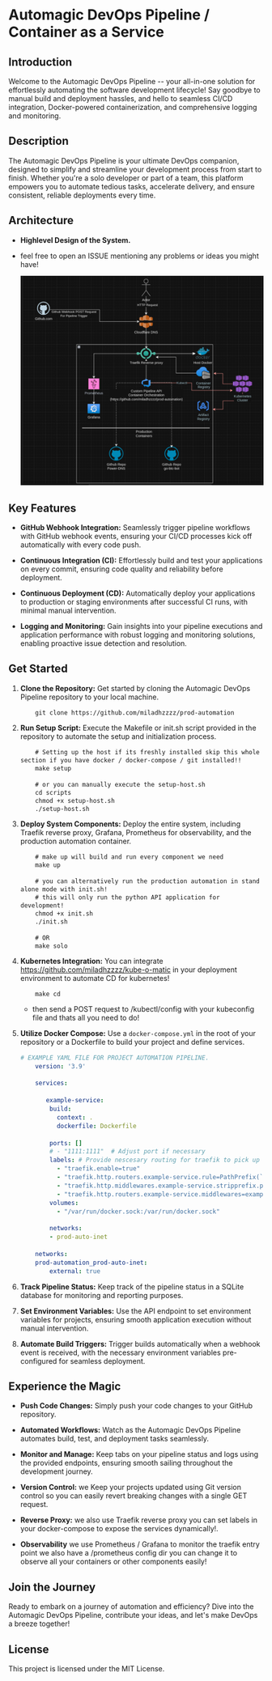# Automagic DevOps Pipeline / Container as a Service

## Introduction

Welcome to the Automagic DevOps Pipeline -- your all-in-one solution for effortlessly automating the software development lifecycle! Say goodbye to manual build and deployment hassles, and hello to seamless CI/CD integration, Docker-powered containerization, and comprehensive logging and monitoring.

## Description

The Automagic DevOps Pipeline is your ultimate DevOps companion, designed to simplify and streamline your development process from start to finish. Whether you're a solo developer or part of a team, this platform empowers you to automate tedious tasks, accelerate delivery, and ensure consistent, reliable deployments every time.

## Architecture

* **Highlevel Design of the System.**
* feel free to open an ISSUE mentioning any problems or ideas you might have!

  ![](arch/prod-auto.png)

## Key Features

* **GitHub Webhook Integration:** Seamlessly trigger pipeline workflows with GitHub webhook events, ensuring your CI/CD processes kick off automatically with every code push.
  
* **Continuous Integration (CI):** Effortlessly build and test your applications on every commit, ensuring code quality and reliability before deployment.
  
* **Continuous Deployment (CD):** Automatically deploy your applications to production or staging environments after successful CI runs, with minimal manual intervention.
  
* **Logging and Monitoring:** Gain insights into your pipeline executions and application performance with robust logging and monitoring solutions, enabling proactive issue detection and resolution.
  
## Get Started

1. **Clone the Repository:** Get started by cloning the Automagic DevOps Pipeline repository to your local machine.

    ```shell
        git clone https://github.com/miladhzzzz/prod-automation
    ```

2. **Run Setup Script:** Execute the Makefile or init.sh script provided in the repository to automate the setup and initialization process.

    ```shell
        # Setting up the host if its freshly installed skip this whole section if you have docker / docker-compose / git installed!!
        make setup

        # or you can manually execute the setup-host.sh
        cd scripts
        chmod +x setup-host.sh
        ./setup-host.sh
    ```
  
3. **Deploy System Components:** Deploy the entire system, including Traefik reverse proxy, Grafana, Prometheus for observability, and the production automation container.

    ```shell
        # make up will build and run every component we need
        make up

        # you can alternatively run the production automation in stand alone mode with init.sh!
        # this will only run the python API application for development!
        chmod +x init.sh
        ./init.sh

        # OR
        make solo
    ```

4. **Kubernetes Integration:** You can integrate <https://github.com/miladhzzzz/kube-o-matic> in your deployment environment to automate CD for kubernetes!

    ```shell
        make cd
    ```

    * then send a POST request to /kubectl/config with your kubeconfig file and thats all you need to do!

5. **Utilize Docker Compose:** Use a `docker-compose.yml` in the root of your repository or a Dockerfile to build your project and define services.

    ```yaml
    # EXAMPLE YAML FILE FOR PROJECT AUTOMATION PIPELINE.
        version: '3.9'

        services:

           example-service:
            build:
              context: .
              dockerfile: Dockerfile

            ports: []
            # - "1111:1111"  # Adjust port if necessary
            labels: # Provide nescesary routing for traefik to pick up and automatically route to your service!
              - "traefik.enable=true"
              - "traefik.http.routers.example-service.rule=PathPrefix(`/api`)"
              - "traefik.http.middlewares.example-service.stripprefix.prefixes=/api"
              - "traefik.http.routers.example-service.middlewares=example-service@docker"
            volumes:
              - "/var/run/docker.sock:/var/run/docker.sock"

            networks:
            - prod-auto-inet

        networks:
        prod-automation_prod-auto-inet:
            external: true

    ```

6. **Track Pipeline Status:** Keep track of the pipeline status in a SQLite database for monitoring and reporting purposes.
  
7. **Set Environment Variables:** Use the API endpoint to set environment variables for projects, ensuring smooth application execution without manual intervention.
  
8. **Automate Build Triggers:** Trigger builds automatically when a webhook event is received, with the necessary environment variables pre-configured for seamless deployment.

## Experience the Magic

* **Push Code Changes:** Simply push your code changes to your GitHub repository.
  
* **Automated Workflows:** Watch as the Automagic DevOps Pipeline automates build, test, and deployment tasks seamlessly.
  
* **Monitor and Manage:** Keep tabs on your pipeline status and logs using the provided endpoints, ensuring smooth sailing throughout the development journey.

* **Version Control:** we Keep your projects updated using Git version control so you can easily revert breaking changes with a single GET request.

* **Reverse Proxy:** we also use Traefik reverse proxy you can set labels in your docker-compose to expose the services dynamically!.

* **Observability** we use Prometheus / Grafana to monitor the traefik entry point we also have a /prometheus config dir you can change it to observe all your containers or other components easily!
  
## Join the Journey

Ready to embark on a journey of automation and efficiency? Dive into the Automagic DevOps Pipeline, contribute your ideas, and let's make DevOps a breeze together!

## License

This project is licensed under the MIT License.
